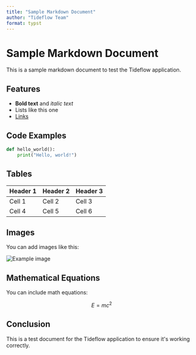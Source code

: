 ```yaml
---
title: "Sample Markdown Document"
author: "Tideflow Team"
format: typst
---
```


# Sample Markdown Document

This is a sample markdown document to test the Tideflow application.

## Features

- **Bold text** and *italic text*
- Lists like this one
- [Links](https://example.com)

## Code Examples

```python
def hello_world():
    print("Hello, world!")
```

## Tables

| Header 1 | Header 2 | Header 3 |
|----------|----------|----------|
| Cell 1   | Cell 2   | Cell 3   |
| Cell 4   | Cell 5   | Cell 6   |

## Images

You can add images like this:

![Example image](https://via.placeholder.com/150)

## Mathematical Equations

You can include math equations:

$$E = mc^2$$

## Conclusion

This is a test document for the Tideflow application to ensure it's working correctly.
